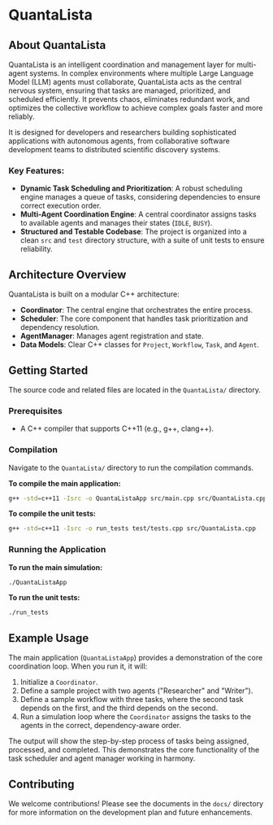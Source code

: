# QuantaLista

## About QuantaLista
QuantaLista is an intelligent coordination and management layer for multi-agent systems. In complex environments where multiple Large Language Model (LLM) agents must collaborate, QuantaLista acts as the central nervous system, ensuring that tasks are managed, prioritized, and scheduled efficiently. It prevents chaos, eliminates redundant work, and optimizes the collective workflow to achieve complex goals faster and more reliably.

It is designed for developers and researchers building sophisticated applications with autonomous agents, from collaborative software development teams to distributed scientific discovery systems.

### Key Features:
- **Dynamic Task Scheduling and Prioritization**: A robust scheduling engine manages a queue of tasks, considering dependencies to ensure correct execution order.
- **Multi-Agent Coordination Engine**: A central coordinator assigns tasks to available agents and manages their states (`IDLE`, `BUSY`).
- **Structured and Testable Codebase**: The project is organized into a clean `src` and `test` directory structure, with a suite of unit tests to ensure reliability.

## Architecture Overview

QuantaLista is built on a modular C++ architecture:

- **Coordinator**: The central engine that orchestrates the entire process.
- **Scheduler**: The core component that handles task prioritization and dependency resolution.
- **AgentManager**: Manages agent registration and state.
- **Data Models**: Clear C++ classes for `Project`, `Workflow`, `Task`, and `Agent`.

## Getting Started

The source code and related files are located in the `QuantaLista/` directory.

### Prerequisites
- A C++ compiler that supports C++11 (e.g., g++, clang++).

### Compilation
Navigate to the `QuantaLista/` directory to run the compilation commands.

**To compile the main application:**
```bash
g++ -std=c++11 -Isrc -o QuantaListaApp src/main.cpp src/QuantaLista.cpp
```

**To compile the unit tests:**
```bash
g++ -std=c++11 -Isrc -o run_tests test/tests.cpp src/QuantaLista.cpp
```

### Running the Application
**To run the main simulation:**
```bash
./QuantaListaApp
```

**To run the unit tests:**
```bash
./run_tests
```

## Example Usage

The main application (`QuantaListaApp`) provides a demonstration of the core coordination loop. When you run it, it will:
1.  Initialize a `Coordinator`.
2.  Define a sample project with two agents ("Researcher" and "Writer").
3.  Define a sample workflow with three tasks, where the second task depends on the first, and the third depends on the second.
4.  Run a simulation loop where the `Coordinator` assigns the tasks to the agents in the correct, dependency-aware order.

The output will show the step-by-step process of tasks being assigned, processed, and completed. This demonstrates the core functionality of the task scheduler and agent manager working in harmony.

## Contributing

We welcome contributions! Please see the documents in the `docs/` directory for more information on the development plan and future enhancements.
